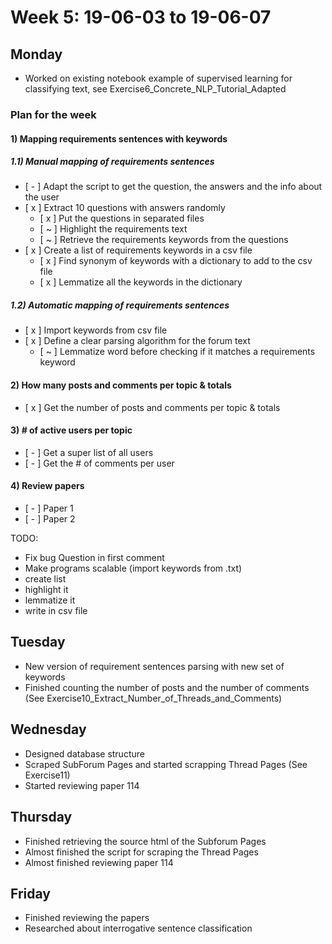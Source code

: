 # Week 5: 19-06-03 to 19-06-07

## Monday

- Worked on existing notebook example of supervised learning for classifying text, see Exercise6_Concrete_NLP_Tutorial_Adapted

### **Plan for the week**

#### 1) Mapping requirements sentences with keywords

##### 1.1) Manual mapping of requirements sentences

- [ - ] Adapt the script to get the question, the answers and the info about the user
- [ x ] Extract 10 questions with answers randomly
  - [ x ] Put the questions in separated files
  - [ ~ ] Highlight the requirements text
  - [ ~ ] Retrieve the requirements keywords from the questions
- [ x ] Create a list of requirements keywords in a csv file
  - [ x ] Find synonym of keywords with a dictionary to add to the csv file
  - [ x ] Lemmatize all the keywords in the dictionary

##### 1.2) Automatic mapping of requirements sentences

- [ x ] Import keywords from csv file
- [ x ] Define a clear parsing algorithm for the forum text
  - [ ~ ] Lemmatize word before checking if it matches a requirements keyword

#### 2) How many posts and comments per topic & totals

- [ x ] Get the number of posts and comments per topic & totals

#### 3) # of active users per topic

- [ - ] Get a super list of all users
- [ - ] Get the # of comments per user

#### 4) Review papers

- [ - ] Paper 1
- [ - ] Paper 2

TODO: 

- Fix bug Question in first comment
- Make programs scalable (import keywords from .txt)
- create list 
- highlight it 
- lemmatize it
- write in csv file 

## Tuesday

- New version of requirement sentences parsing with new set of keywords
- Finished counting the number of posts and the number of comments (See Exercise10_Extract_Number_of_Threads_and_Comments)
  
## Wednesday

- Designed database structure 
- Scraped SubForum Pages and started scrapping Thread Pages (See Exercise11)
- Started reviewing paper 114

## Thursday

- Finished retrieving the source html of the Subforum Pages
- Almost finished the script for scraping the Thread Pages
- Almost finished reviewing paper 114

## Friday

- Finished reviewing the papers
- Researched about interrogative sentence classification
